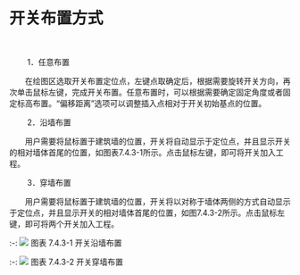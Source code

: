 # 开关布置方式
<br/>

&emsp;&emsp; 1．任意布置

&emsp;&emsp;在绘图区选取开关布置定位点，左键点取确定后，根据需要旋转开关方向，再次单击鼠标左键，完成开关布置。任意布置时，可以根据需要确定固定角度或者固定标高布置。“偏移距离”选项可以调整插入点相对于开关初始基点的位置。

&emsp;&emsp; 2．沿墙布置

&emsp;&emsp;用户需要将鼠标置于建筑墙的位置，开关将自动显示于定位点，并且显示开关的相对墙体首尾的位置，如图表7.4.3-1所示。点击鼠标左键，即可将开关加入工程。

&emsp;&emsp; 3．穿墙布置

&emsp;&emsp;用户需要将鼠标置于建筑墙的位置，开关将以对称于墙体两侧的方式自动显示于定位点，并且显示开关的相对墙体首尾的位置，如图7.4.3-2所示。点击鼠标左键，即可将两个开关加入工程。

:-: ![](images/410.png)
图表 7.4.3-1 开关沿墙布置

:-: ![](images/411.png)
图表 7.4.3-2 开关穿墙布置